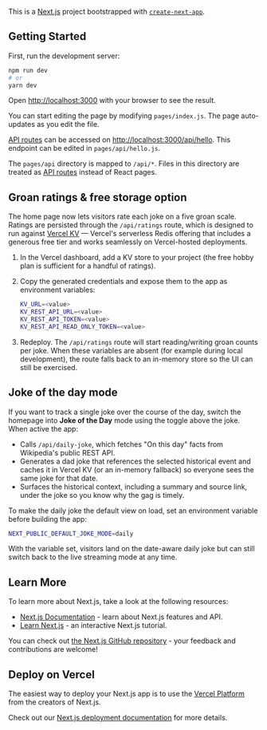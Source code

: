 This is a [Next.js](https://nextjs.org/) project bootstrapped with [`create-next-app`](https://github.com/vercel/next.js/tree/canary/packages/create-next-app).

## Getting Started

First, run the development server:

```bash
npm run dev
# or
yarn dev
```

Open [http://localhost:3000](http://localhost:3000) with your browser to see the result.

You can start editing the page by modifying `pages/index.js`. The page auto-updates as you edit the file.

[API routes](https://nextjs.org/docs/api-routes/introduction) can be accessed on [http://localhost:3000/api/hello](http://localhost:3000/api/hello). This endpoint can be edited in `pages/api/hello.js`.

The `pages/api` directory is mapped to `/api/*`. Files in this directory are treated as [API routes](https://nextjs.org/docs/api-routes/introduction) instead of React pages.

## Groan ratings & free storage option

The home page now lets visitors rate each joke on a five groan scale. Ratings are persisted through the `/api/ratings` route, which is designed to run against [Vercel KV](https://vercel.com/docs/storage/vercel-kv) — Vercel's serverless Redis offering that includes a generous free tier and works seamlessly on Vercel-hosted deployments.

1. In the Vercel dashboard, add a KV store to your project (the free hobby plan is sufficient for a handful of ratings).
2. Copy the generated credentials and expose them to the app as environment variables:

   ```bash
   KV_URL=<value>
   KV_REST_API_URL=<value>
   KV_REST_API_TOKEN=<value>
   KV_REST_API_READ_ONLY_TOKEN=<value>
   ```

3. Redeploy. The `/api/ratings` route will start reading/writing groan counts per joke. When these variables are absent (for example during local development), the route falls back to an in-memory store so the UI can still be exercised.

## Joke of the day mode

If you want to track a single joke over the course of the day, switch the homepage into **Joke of the Day** mode using the toggle above the joke. When active the app:

- Calls `/api/daily-joke`, which fetches "On this day" facts from Wikipedia's public REST API.
- Generates a dad joke that references the selected historical event and caches it in Vercel KV (or an in-memory fallback) so everyone sees the same joke for that date.
- Surfaces the historical context, including a summary and source link, under the joke so you know why the gag is timely.

To make the daily joke the default view on load, set an environment variable before building the app:

```bash
NEXT_PUBLIC_DEFAULT_JOKE_MODE=daily
```

With the variable set, visitors land on the date-aware daily joke but can still switch back to the live streaming mode at any time.

## Learn More

To learn more about Next.js, take a look at the following resources:

- [Next.js Documentation](https://nextjs.org/docs) - learn about Next.js features and API.
- [Learn Next.js](https://nextjs.org/learn) - an interactive Next.js tutorial.

You can check out [the Next.js GitHub repository](https://github.com/vercel/next.js/) - your feedback and contributions are welcome!

## Deploy on Vercel

The easiest way to deploy your Next.js app is to use the [Vercel Platform](https://vercel.com/new?utm_medium=default-template&filter=next.js&utm_source=create-next-app&utm_campaign=create-next-app-readme) from the creators of Next.js.

Check out our [Next.js deployment documentation](https://nextjs.org/docs/deployment) for more details.
